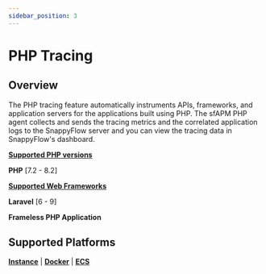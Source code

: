 ```yaml
---
sidebar_position: 3 
---
```

# PHP Tracing

## Overview

The PHP tracing feature automatically instruments APIs, frameworks, and application servers for the applications built using PHP. The sfAPM PHP agent collects and sends the tracing metrics and the correlated application logs to the SnappyFlow server and you can view the tracing data in SnappyFlow's dashboard.

<div class="blue_textbox">
	<b><u>Supported PHP versions</u></b> 
	<p>
		<b>PHP</b> [7.2 - 8.2] </p>
	<b><u>Supported Web Frameworks</u></b>
	<p>
		<b>Laravel</b> [6 - 9]
	</p>
    <p>
        <b>Frameless PHP Application</b>
    </p>
</div>




## Supported Platforms

 **[Instance](/docs/sidebar-snappyflow-saas/Tracing/php/instance)** | **[Docker](/docs/sidebar-snappyflow-saas/Tracing/php/docker)** | **[ECS](/docs/sidebar-snappyflow-saas/Tracing/php/ECS)**






